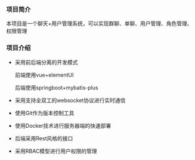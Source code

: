 ### 项目简介

本项目是一个聊天+用户管理系统，可以实现群聊、单聊、用户管理、角色管理、权限管理



### 项目介绍

- 采用前后端分离的开发模式

  前端使用vue+elementUI

  后端使用springboot+mybatis-plus

- 采用支持全双工的websocket协议进行实时通信

- 使用Git作为版本控制工具

- 使用Docker技术进行服务器端的快速部署

- 后端采用Rest风格的接口
- 采用RBAC模型进行用户权限的管理









